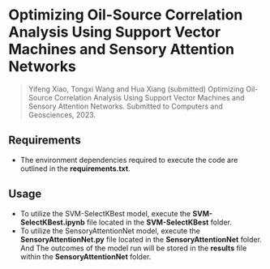 # Optimizing Oil-Source Correlation Analysis Using Support Vector Machines and Sensory Attention Networks

> Yifeng Xiao, Tongxi Wang and Hua Xiang (submitted) Optimizing Oil-Source Correlation Analysis Using Support Vector Machines and Sensory Attention Networks. 
> Submitted to Computers and Geosciences, 2023.

## Requirements

- The environment dependencies required to execute the code are outlined in the **requirements.txt**.

## Usage

- To utilize the SVM-SelectKBest model, execute the **SVM-SelectKBest.ipynb** file located in the **SVM-SelectKBest** folder.
- To utilize the SensoryAttentionNet model, execute the **SensoryAttentionNet.py** file located in the **SensoryAttentionNet** folder. And The outcomes of the model run will be stored in the **results** file within the **SensoryAttentionNet** folder.

